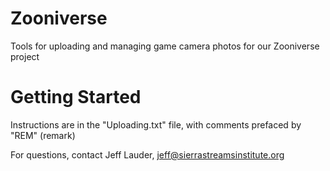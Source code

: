 # Zooniverse
Tools for uploading and managing game camera photos for our Zooniverse project

# Getting Started
Instructions are in the "Uploading.txt" file, with comments prefaced by "REM" (remark)

For questions, contact Jeff Lauder, jeff@sierrastreamsinstitute.org
